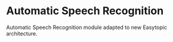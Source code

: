 # Automatic Speech Recognition

Automatic Speech Recognition module adapted to new Easytopic architecture.
